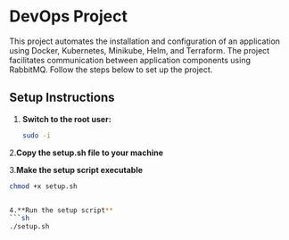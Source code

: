 
# DevOps Project

This project automates the installation and configuration of an application using Docker, Kubernetes, Minikube, Helm, and Terraform. The project facilitates communication between application components using RabbitMQ. Follow the steps below to set up the project.

## Setup Instructions

1. **Switch to the root user:**
   ```sh
   sudo -i

2.**Copy the setup.sh file to your machine**

3.**Make the setup script executable**
   ```sh
   chmod +x setup.sh


4.**Run the setup script**
  ```sh
   ./setup.sh

